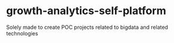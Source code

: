 # growth-analytics-self-platform
Solely made to create POC projects related to bigdata and related technologies

